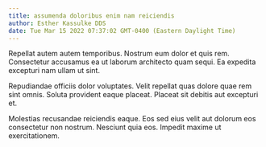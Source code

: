 ```yaml
---
title: assumenda doloribus enim nam reiciendis
author: Esther Kassulke DDS
date: Tue Mar 15 2022 07:37:02 GMT-0400 (Eastern Daylight Time)
---
```

Repellat autem autem temporibus. Nostrum eum dolor et quis rem. Consectetur accusamus ea ut laborum architecto quam sequi. Ea expedita excepturi nam ullam ut sint.

 Repudiandae officiis dolor voluptates. Velit repellat quas dolore quae rem sint omnis. Soluta provident eaque placeat. Placeat sit debitis aut excepturi et.

 Molestias recusandae reiciendis eaque. Eos sed eius velit aut dolorum eos consectetur non nostrum. Nesciunt quia eos. Impedit maxime ut exercitationem.